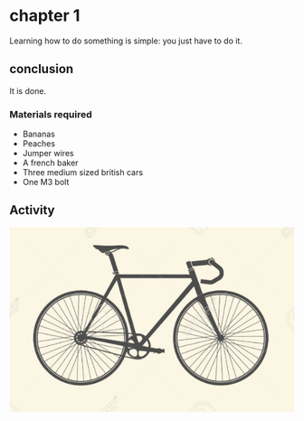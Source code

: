 <link href="style.css" rel="stylesheet">

# chapter 1
Learning how to do something is simple: you just have to do it.

## conclusion
It is done.


### Materials required

- Bananas
- Peaches
- Jumper wires
- A french baker
- Three medium sized british cars
- One M3 bolt


## Activity

![bike](images/bicycle.png)